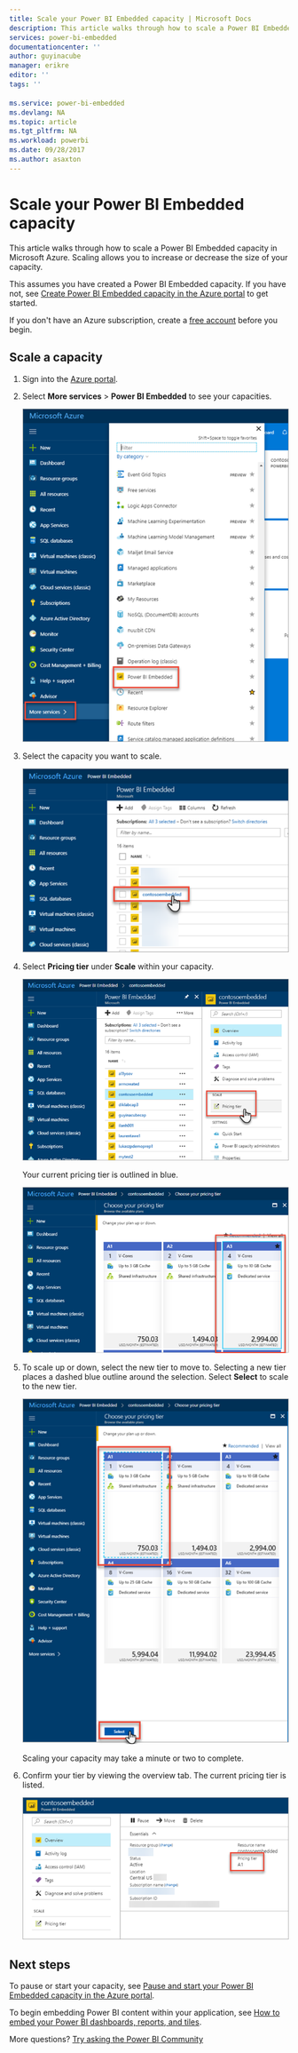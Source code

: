 ```yaml
---
title: Scale your Power BI Embedded capacity | Microsoft Docs
description: This article walks through how to scale a Power BI Embedded capacity in Microsoft Azure.
services: power-bi-embedded
documentationcenter: ''
author: guyinacube
manager: erikre
editor: ''
tags: ''

ms.service: power-bi-embedded
ms.devlang: NA
ms.topic: article
ms.tgt_pltfrm: NA
ms.workload: powerbi
ms.date: 09/28/2017
ms.author: asaxton
---
```

# Scale your Power BI Embedded capacity

This article walks through how to scale a Power BI Embedded capacity in Microsoft Azure. Scaling allows you to increase or decrease the size of your capacity.

This assumes you have created a Power BI Embedded capacity. If you have not, see [Create Power BI Embedded capacity in the Azure portal](create-capacity.md) to get started.

If you don't have an Azure subscription, create a [free account](https://azure.microsoft.com/free/) before you begin.

## Scale a capacity

1. Sign into the [Azure portal](https://portal.azure.com/).

2. Select **More services** > **Power BI Embedded** to see your capacities.

    ![More services within Azure portal](media/scale-capacity/azure-portal-more-services.png)

3. Select the capacity you want to scale.

    ![Power BI Embedded capacity list within Azure portal](media/scale-capacity/azure-portal-capacity-list.png)

4. Select **Pricing tier** under **Scale** within your capacity.

    ![Pricing tier option under scale](media/scale-capacity/azure-portal-scale-pricing-tier.png)

    Your current pricing tier is outlined in blue.

    ![Current pricing tier outlined in blue](media/scale-capacity/azure-portal-current-tier.png)

5. To scale up or down, select the new tier to move to. Selecting a new tier places a dashed blue outline around the selection. Select **Select** to scale to the new tier.

    ![Select new tier](media/scale-capacity/azure-portal-select-new-tier.png)

    Scaling your capacity may take a minute or two to complete.

6. Confirm your tier by viewing the overview tab. The current pricing tier is listed.

    ![Confirm current tier](media/scale-capacity/azure-portal-confirm-tier.png)

## Next steps

To pause or start your capacity, see [Pause and start your Power BI Embedded capacity in the Azure portal](pause-start.md).

To begin embedding Power BI content within your application, see [How to embed your Power BI dashboards, reports, and tiles](https://powerbi.microsoft.com/documentation/powerbi-developer-embedding-content/).

More questions? [Try asking the Power BI Community](http://community.powerbi.com/)